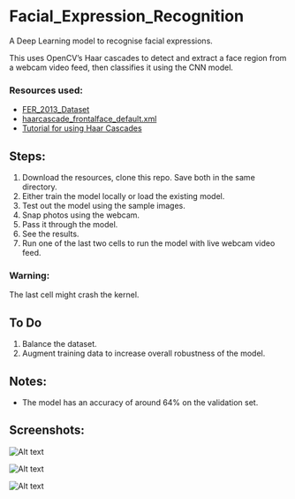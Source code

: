 # Facial_Expression_Recognition
A Deep Learning model to recognise facial expressions.

This uses OpenCV’s Haar cascades to detect and extract
a face region from a webcam video feed, then classifies
it using the CNN model.

### Resources used:
* [FER_2013_Dataset](https://www.kaggle.com/c/challenges-in-representation-learning-facial-expression-recognition-challenge/data)
* [haarcascade_frontalface_default.xml](https://github.com/opencv/opencv/blob/master/data/haarcascades/haarcascade_frontalface_default.xml)
* [Tutorial for using Haar Cascades](https://www.youtube.com/watch?v=88HdqNDQsEk)

## Steps:
1. Download the resources, clone this repo. Save both in the same directory.
2. Either train the model locally or load the existing model.
3. Test out the model using the sample images.
4. Snap photos using the webcam.
5. Pass it through the model.
6. See the results.
7. Run one of the last two cells to run the model with live webcam video feed.

### Warning: 
The last cell might crash the kernel.

## To Do
1. Balance the dataset.
2. Augment training data to increase overall robustness of the model.

## Notes:
* The model has an accuracy of around 64% on the validation set.



## Screenshots:

![Alt text](https://github.com/Mainakdeb/Facial_Expression_Recognition-/blob/master/Screenshots/Screenshot_1.png)

![Alt text](https://github.com/Mainakdeb/Facial_Expression_Recognition-/blob/master/Screenshots/Screenshot_2.png)

![Alt text](https://github.com/Mainakdeb/Facial_Expression_Recognition-/blob/master/Screenshots/Screenshot_3.png)


